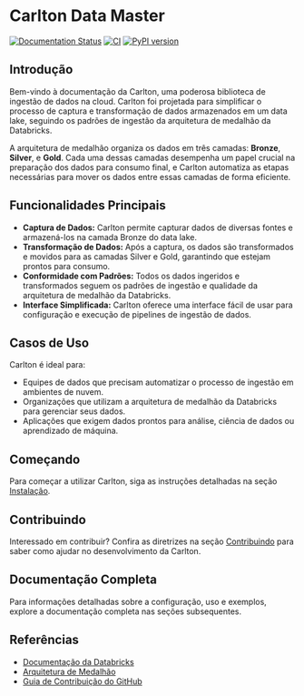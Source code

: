 # Carlton Data Master

[![Documentation Status](https://readthedocs.org/projects/carlton/badge/?version=latest)](https://carlton.readthedocs.io/pt-br/latest/?badge=latest)
[![CI](https://github.com/lealdouglas/carlton/actions/workflows/pipeline.yaml/badge.svg)](https://github.com/lealdouglas/carlton/actions/workflows/pipeline.yaml)
[![PyPI version](https://badge.fury.io/py/carlton.svg)](https://badge.fury.io/py/carlton)

## Introdução

Bem-vindo à documentação da Carlton, uma poderosa biblioteca de ingestão de dados na cloud. Carlton foi projetada para simplificar o processo de captura e transformação de dados armazenados em um data lake, seguindo os padrões de ingestão da arquitetura de medalhão da Databricks.

A arquitetura de medalhão organiza os dados em três camadas: **Bronze**, **Silver**, e **Gold**. Cada uma dessas camadas desempenha um papel crucial na preparação dos dados para consumo final, e Carlton automatiza as etapas necessárias para mover os dados entre essas camadas de forma eficiente.

## Funcionalidades Principais

- **Captura de Dados:** Carlton permite capturar dados de diversas fontes e armazená-los na camada Bronze do data lake.
- **Transformação de Dados:** Após a captura, os dados são transformados e movidos para as camadas Silver e Gold, garantindo que estejam prontos para consumo.
- **Conformidade com Padrões:** Todos os dados ingeridos e transformados seguem os padrões de ingestão e qualidade da arquitetura de medalhão da Databricks.
- **Interface Simplificada:** Carlton oferece uma interface fácil de usar para configuração e execução de pipelines de ingestão de dados.

## Casos de Uso

Carlton é ideal para:

- Equipes de dados que precisam automatizar o processo de ingestão em ambientes de nuvem.
- Organizações que utilizam a arquitetura de medalhão da Databricks para gerenciar seus dados.
- Aplicações que exigem dados prontos para análise, ciência de dados ou aprendizado de máquina.

## Começando

Para começar a utilizar Carlton, siga as instruções detalhadas na seção [Instalação](docs/installation.md).

## Contribuindo

Interessado em contribuir? Confira as diretrizes na seção [Contribuindo](docs/contributing.md) para saber como ajudar no desenvolvimento da Carlton.

## Documentação Completa

Para informações detalhadas sobre a configuração, uso e exemplos, explore a documentação completa nas seções subsequentes.

## Referências

- [Documentação da Databricks](https://docs.databricks.com/)
- [Arquitetura de Medalhão](https://databricks.com/solutions/data-lakehouse)
- [Guia de Contribuição do GitHub](https://docs.github.com/pt/github/collaborating-with-issues-and-pull-requests)
